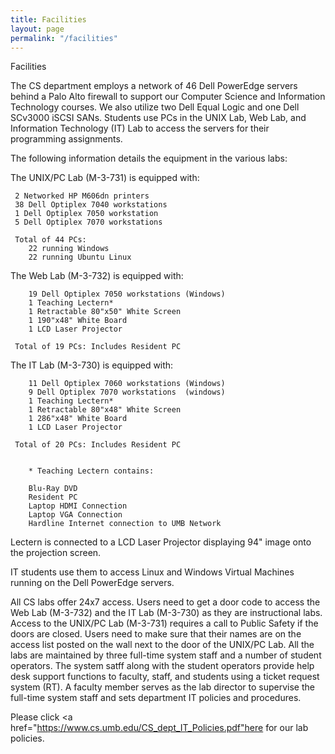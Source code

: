 ```yaml
---
title: Facilities
layout: page
permalink: "/facilities"
---
```


Facilities

The CS department employs a network of 46 Dell PowerEdge servers behind a Palo
Alto firewall to support our Computer Science and Information Technology
courses.  We also utilize two Dell Equal Logic and one Dell SCv3000 iSCSI SANs. Students use PCs in the UNIX Lab, Web Lab, and Information Technology (IT) Lab
to access the servers for their programming assignments.

The following information details the equipment in the various labs:

The UNIX/PC Lab (M-3-731) is equipped with:

     2 Networked HP M606dn printers
     38 Dell Optiplex 7040 workstations
     1 Dell Optiplex 7050 workstation
     5 Dell Optiplex 7070 workstations

     Total of 44 PCs:
        22 running Windows
        22 running Ubuntu Linux


The Web Lab (M-3-732) is equipped with:

        19 Dell Optiplex 7050 workstations (Windows)
        1 Teaching Lectern*
        1 Retractable 80"x50" White Screen
        1 190"x48" White Board
        1 LCD Laser Projector

     Total of 19 PCs: Includes Resident PC

The IT Lab (M-3-730) is equipped with:

        11 Dell Optiplex 7060 workstations (Windows)
        9 Dell Optiplex 7070 workstations  (windows)
        1 Teaching Lectern*
        1 Retractable 80"x48" White Screen
        1 286"x48" White Board
        1 LCD Laser Projector

     Total of 20 PCs: Includes Resident PC


        * Teaching Lectern contains:

        Blu-Ray DVD
        Resident PC
        Laptop HDMI Connection
        Laptop VGA Connection
        Hardline Internet connection to UMB Network

Lectern is connected to a LCD Laser Projector displaying 94" image onto the
projection screen.

IT students use them to access Linux and Windows Virtual Machines running on
the Dell PowerEdge servers.

All CS labs offer 24x7 access.  Users need to get a door code to access
the Web Lab (M-3-732) and the IT Lab (M-3-730) as they are instructional labs.
Access to the UNIX/PC Lab (M-3-731) requires a call to Public Safety if the
doors are closed.  Users need to make sure that their names are on the access
list posted on the wall next to the door of the UNIX/PC Lab.  All the labs are
maintained by three full-time system staff and a number of student operators.
The system satff along with the student operators provide help desk support
functions to faculty, staff, and students using a ticket request system
(RT).  A faculty member serves as the lab director to supervise the full-time
system staff and sets department IT policies and procedures.

Please click <a href="https://www.cs.umb.edu/CS_dept_IT_Policies.pdf"here</a> for our lab policies.
